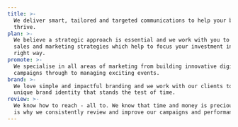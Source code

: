 ```yaml
---
title: >-
  We deliver smart, tailored and targeted communications to help your business
  thrive.
plan: >-
  We believe a strategic approach is essential and we work with you to develop
  sales and marketing strategies which help to focus your investment in the
  right way.
promote: >-
  We specialise in all areas of marketing from building innovative digital
  campaigns through to managing exciting events.
brand: >-
  We love simple and impactful branding and we work with our clients to create a
  unique brand identity that stands the test of time.
review: >-
  We know how to reach - all to. We know that time and money is precious, which
  is why we consistently review and improve our campaigns and performance.
---
```

